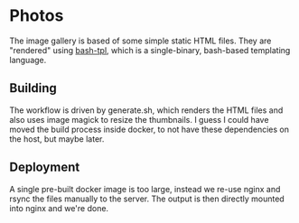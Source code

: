 # Photos

The image gallery is based of some simple static HTML files. They are "rendered" using [bash-tpl](https://github.com/TekWizely/bash-tpl),
which is a single-binary, bash-based templating language.

## Building

The workflow is driven by generate.sh, which renders the HTML files and also uses image magick to resize the
thumbnails. I guess I could have moved the build process inside docker, to not have these dependencies on the host,
but maybe later.

## Deployment

A single pre-built docker image is too large, instead we re-use nginx and rsync the files manually to the server.
The output is then directly mounted into nginx and we're done.
